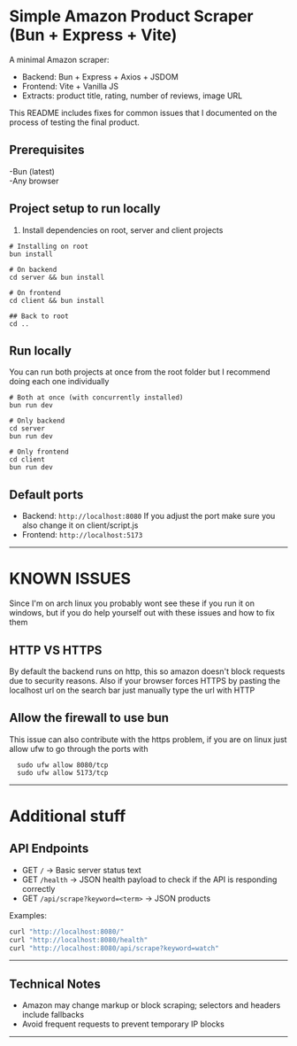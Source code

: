 # Simple Amazon Product Scraper (Bun + Express + Vite)

A minimal Amazon scraper:
- Backend: Bun + Express + Axios + JSDOM
- Frontend: Vite + Vanilla JS
- Extracts: product title, rating, number of reviews, image URL

This README includes fixes for common issues that I documented on the process of testing the final product. 

## Prerequisites

-Bun (latest)<br>
-Any browser

 ## Project setup to run locally 

 1) Install dependencies on root, server and client projects
```
# Installing on root
bun install

# On backend
cd server && bun install

# On frontend
cd client && bun install

## Back to root
cd ..
```

## Run locally

You can run both projects at once from the root folder but I recommend doing each one individually

```
# Both at once (with concurrently installed)
bun run dev

# Only backend
cd server
bun run dev

# Only frontend
cd client
bun run dev 
```
## Default ports 

- Backend: `http://localhost:8080` If you adjust the port make sure you also change it on client/script.js
- Frontend: `http://localhost:5173`

<hr>

# KNOWN ISSUES

Since I'm on arch linux you probably wont see these if you run it on windows, but if you do help yourself out with these issues and how to fix them

## HTTP VS HTTPS

By default the backend runs on http, this so amazon doesn't block requests due to security reasons. Also if your browser forces HTTPS by pasting the localhost url on the search bar just manually type the url with HTTP

## Allow the firewall to use bun

This issue can also contribute with the https problem, if you are on linux just allow ufw to go through the ports with

```
  sudo ufw allow 8080/tcp
  sudo ufw allow 5173/tcp

```

<hr>

# Additional stuff

## API Endpoints

- GET `/` → Basic server status text
- GET `/health` → JSON health payload to check if the API is responding correctly
- GET `/api/scrape?keyword=<term>` → JSON products

Examples:

```bash
curl "http://localhost:8080/"
curl "http://localhost:8080/health"
curl "http://localhost:8080/api/scrape?keyword=watch"
```

---

## Technical Notes

- Amazon may change markup or block scraping; selectors and headers include fallbacks
- Avoid frequent requests to prevent temporary IP blocks

---
